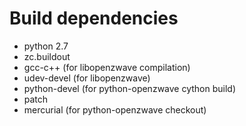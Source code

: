 Build dependencies
==================

 * python 2.7
 * zc.buildout
 * gcc-c++ (for libopenzwave compilation)
 * udev-devel (for libopenzwave)
 * python-devel (for python-openzwave cython build)
 * patch
 * mercurial (for python-openzwave checkout)
